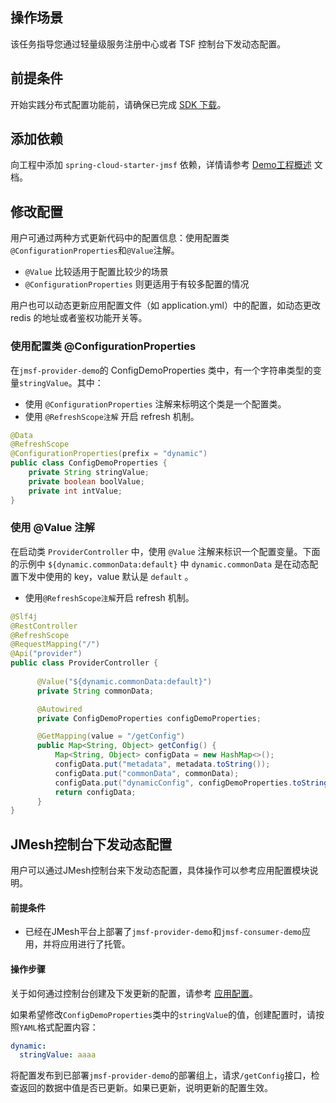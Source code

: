 ## 操作场景

该任务指导您通过轻量级服务注册中心或者 TSF 控制台下发动态配置。

## 前提条件

开始实践分布式配置功能前，请确保已完成 [SDK 下载](./0-通用开发指南/3-SDK下载.md)。


## 添加依赖

向工程中添加 `spring-cloud-starter-jmsf` 依赖，详情请参考 [Demo工程概述](./2-Demo工程概述.md) 文档。

## 修改配置

用户可通过两种方式更新代码中的配置信息：使用配置类`@ConfigurationProperties`和`@Value`注解。

- `@Value` 比较适用于配置比较少的场景
- `@ConfigurationProperties` 则更适用于有较多配置的情况

用户也可以动态更新应用配置文件（如 application.yml）中的配置，如动态更改 redis 的地址或者鉴权功能开关等。

###  使用配置类 @ConfigurationProperties 

在`jmsf-provider-demo`的 ConfigDemoProperties 类中，有一个字符串类型的变量`stringValue`。其中：

- 使用 `@ConfigurationProperties` 注解来标明这个类是一个配置类。
- 使用 `@RefreshScope注解` 开启 refresh 机制。

```java
@Data
@RefreshScope
@ConfigurationProperties(prefix = "dynamic")
public class ConfigDemoProperties {
    private String stringValue;
    private boolean boolValue;
    private int intValue;
}
```


###  使用 @Value 注解

在启动类 `ProviderController` 中，使用 `@Value` 注解来标识一个配置变量。下面的示例中 `${dynamic.commonData:default}` 中 `dynamic.commonData` 是在动态配置下发中使用的 key，value 默认是 `default` 。

- 使用`@RefreshScope注解`开启 refresh 机制。

```java
@Slf4j
@RestController
@RefreshScope
@RequestMapping("/")
@Api("provider")
public class ProviderController {
  
      @Value("${dynamic.commonData:default}")
      private String commonData;

      @Autowired
      private ConfigDemoProperties configDemoProperties;

      @GetMapping(value = "/getConfig")
      public Map<String, Object> getConfig() {
          Map<String, Object> configData = new HashMap<>();
          configData.put("metadata", metadata.toString());
          configData.put("commonData", commonData);
          configData.put("dynamicConfig", configDemoProperties.toString());
          return configData;
      }
}
```


## JMesh控制台下发动态配置

用户可以通过JMesh控制台来下发动态配置，具体操作可以参考应用配置模块说明。

#### 前提条件

- 已经在JMesh平台上部署了`jmsf-provider-demo`和`jmsf-consumer-demo`应用，并将应用进行了托管。

#### 操作步骤

关于如何通过控制台创建及下发更新的配置，请参考 [应用配置]()。

如果希望修改`ConfigDemoProperties`类中的`stringValue`的值，创建配置时，请按照`YAML`格式配置内容：
```yaml
dynamic:
  stringValue: aaaa
```

将配置发布到已部署`jmsf-provider-demo`的部署组上，请求`/getConfig`接口，检查返回的数据中值是否已更新。如果已更新，说明更新的配置生效。